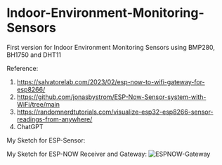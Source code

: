 # Indoor-Environment-Monitoring-Sensors
First version for Indoor Environment Monitoring Sensors using BMP280, BH1750 and DHT11


Reference:
1. https://salvatorelab.com/2023/02/esp-now-to-wifi-gateway-for-esp8266/
2. https://github.com/jonasbystrom/ESP-Now-Sensor-system-with-WiFi/tree/main
3. https://randomnerdtutorials.com/visualize-esp32-esp8266-sensor-readings-from-anywhere/
4. ChatGPT

My Sketch for ESP-Sensor:

My Sketch for ESP-NOW Receiver and Gateway:
![ESPNOW-Gateway](https://github.com/ZcoolZBrony/Indoor-Environment-Monitoring-Sensors/assets/50166062/f258c806-329d-4d47-b948-f9a2dd6e7617)
